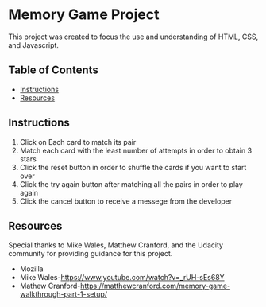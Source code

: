 # Memory Game Project
This project was created to focus the use and understanding of HTML, CSS, and Javascript.

## Table of Contents

* [Instructions](#instructions)
* [Resources](#Resources)

## Instructions
1. Click on Each card to match its pair 
2. Match each card with the least number of attempts in order to obtain 3 stars
3. Click the reset button in order to shuffle the cards if you want to start over
4. Click the try again button after matching all the pairs in order to play again
5. Click the cancel button to receive a messege from the developer

## Resources
Special thanks to Mike Wales, Matthew Cranford, and the Udacity community for providing guidance for this project.

* Mozilla
* Mike Wales-https://www.youtube.com/watch?v=_rUH-sEs68Y 
* Mathew Cranford-https://matthewcranford.com/memory-game-walkthrough-part-1-setup/
